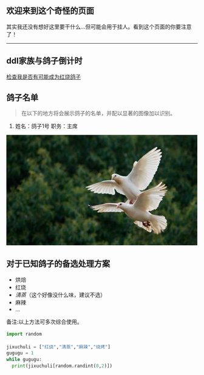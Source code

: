 ## 欢迎来到这个奇怪的页面

其实我还没有想好这里要干什么...但可能会用于挂人。看到这个页面的你要注意了！

* * *

## ddl家族与鸽子倒计时
[检查我是否有可能成为红烧鸽子](https://yangjibruce.github.io/ddl/)

## 鸽子名单

> 在以下的地方将会展示鸽子的名单，并配以显著的图像加以识别。

1. 姓名：鸽子1号 职务：主席

![Dove1](dove1.jpg)

## 对于已知鸽子的备选处理方案

- 烘焙
- 红烧
- _清蒸_（这个好像没什么味，建议不选）
- 麻辣
- ...

备注:以上方法可多次综合使用。

```python
import random

jixuchuli = ["红烧","清蒸","麻辣","烧烤"]
gugugu = 1
while gugugu:
  print(jixuchuli[random.randint(0,2)])
```
